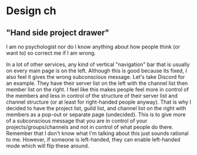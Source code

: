 # Design ch

## "Hand side project drawer"

I am no psychologist nor do I know anything about how people think (or want to) so correct me if I am wrong.
 
In a lot of other services, any kind of vertical "navigation" bar that is usually on every main page is on the left. Although this is good because its fixed, I also feel it gives the wrong subconscious message. Let's take Discord for an example. They have their server list on the left with the channel list then member list on the right. I feel like this makes people feel more in control of the members and less in control of the structure of their server list and channel structure (or at least for right-handed people anyway). That is why I decided to have the project list, guild list, and channel list on the right with members as a pop-out or separate page (undecided). This is to give more of a subconscious message that you are in control of your projects/groups/channels and not in control of what people do there. Remember that I don't know what I'm talking about this just sounds rational to me. However, if someone is left-handed, they can enable left-handed mode which will flip these around.
